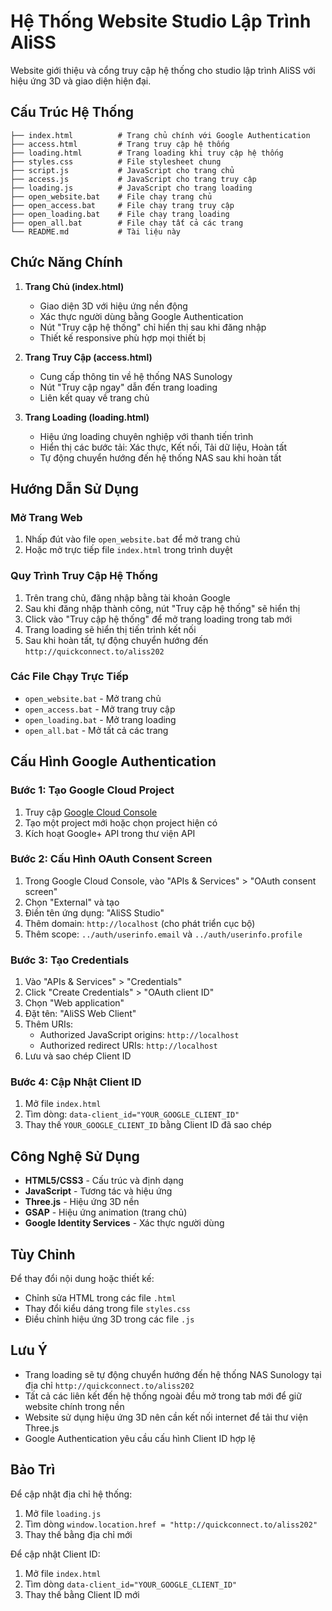 # Hệ Thống Website Studio Lập Trình AliSS

Website giới thiệu và cổng truy cập hệ thống cho studio lập trình AliSS với hiệu ứng 3D và giao diện hiện đại.

## Cấu Trúc Hệ Thống

```
├── index.html          # Trang chủ chính với Google Authentication
├── access.html         # Trang truy cập hệ thống
├── loading.html        # Trang loading khi truy cập hệ thống
├── styles.css          # File stylesheet chung
├── script.js           # JavaScript cho trang chủ
├── access.js           # JavaScript cho trang truy cập
├── loading.js          # JavaScript cho trang loading
├── open_website.bat    # File chạy trang chủ
├── open_access.bat     # File chạy trang truy cập
├── open_loading.bat    # File chạy trang loading
├── open_all.bat        # File chạy tất cả các trang
└── README.md           # Tài liệu này
```

## Chức Năng Chính

1. **Trang Chủ (index.html)**
   - Giao diện 3D với hiệu ứng nền động
   - Xác thực người dùng bằng Google Authentication
   - Nút "Truy cập hệ thống" chỉ hiển thị sau khi đăng nhập
   - Thiết kế responsive phù hợp mọi thiết bị

2. **Trang Truy Cập (access.html)**
   - Cung cấp thông tin về hệ thống NAS Sunology
   - Nút "Truy cập ngay" dẫn đến trang loading
   - Liên kết quay về trang chủ

3. **Trang Loading (loading.html)**
   - Hiệu ứng loading chuyên nghiệp với thanh tiến trình
   - Hiển thị các bước tải: Xác thực, Kết nối, Tải dữ liệu, Hoàn tất
   - Tự động chuyển hướng đến hệ thống NAS sau khi hoàn tất

## Hướng Dẫn Sử Dụng

### Mở Trang Web
1. Nhấp đút vào file `open_website.bat` để mở trang chủ
2. Hoặc mở trực tiếp file `index.html` trong trình duyệt

### Quy Trình Truy Cập Hệ Thống
1. Trên trang chủ, đăng nhập bằng tài khoản Google
2. Sau khi đăng nhập thành công, nút "Truy cập hệ thống" sẽ hiển thị
3. Click vào "Truy cập hệ thống" để mở trang loading trong tab mới
4. Trang loading sẽ hiển thị tiến trình kết nối
5. Sau khi hoàn tất, tự động chuyển hướng đến `http://quickconnect.to/aliss202`

### Các File Chạy Trực Tiếp
- `open_website.bat` - Mở trang chủ
- `open_access.bat` - Mở trang truy cập
- `open_loading.bat` - Mở trang loading
- `open_all.bat` - Mở tất cả các trang

## Cấu Hình Google Authentication

### Bước 1: Tạo Google Cloud Project
1. Truy cập [Google Cloud Console](https://console.cloud.google.com/)
2. Tạo một project mới hoặc chọn project hiện có
3. Kích hoạt Google+ API trong thư viện API

### Bước 2: Cấu Hình OAuth Consent Screen
1. Trong Google Cloud Console, vào "APIs & Services" > "OAuth consent screen"
2. Chọn "External" và tạo
3. Điền tên ứng dụng: "AliSS Studio"
4. Thêm domain: `http://localhost` (cho phát triển cục bộ)
5. Thêm scope: `../auth/userinfo.email` và `../auth/userinfo.profile`

### Bước 3: Tạo Credentials
1. Vào "APIs & Services" > "Credentials"
2. Click "Create Credentials" > "OAuth client ID"
3. Chọn "Web application"
4. Đặt tên: "AliSS Web Client"
5. Thêm URIs:
   - Authorized JavaScript origins: `http://localhost`
   - Authorized redirect URIs: `http://localhost`
6. Lưu và sao chép Client ID

### Bước 4: Cập Nhật Client ID
1. Mở file `index.html`
2. Tìm dòng: `data-client_id="YOUR_GOOGLE_CLIENT_ID"`
3. Thay thế `YOUR_GOOGLE_CLIENT_ID` bằng Client ID đã sao chép

## Công Nghệ Sử Dụng

- **HTML5/CSS3** - Cấu trúc và định dạng
- **JavaScript** - Tương tác và hiệu ứng
- **Three.js** - Hiệu ứng 3D nền
- **GSAP** - Hiệu ứng animation (trang chủ)
- **Google Identity Services** - Xác thực người dùng

## Tùy Chỉnh

Để thay đổi nội dung hoặc thiết kế:
- Chỉnh sửa HTML trong các file `.html`
- Thay đổi kiểu dáng trong file `styles.css`
- Điều chỉnh hiệu ứng 3D trong các file `.js`

## Lưu Ý

- Trang loading sẽ tự động chuyển hướng đến hệ thống NAS Sunology tại địa chỉ `http://quickconnect.to/aliss202`
- Tất cả các liên kết đến hệ thống ngoài đều mở trong tab mới để giữ website chính trong nền
- Website sử dụng hiệu ứng 3D nên cần kết nối internet để tải thư viện Three.js
- Google Authentication yêu cầu cấu hình Client ID hợp lệ

## Bảo Trì

Để cập nhật địa chỉ hệ thống:
1. Mở file `loading.js`
2. Tìm dòng `window.location.href = "http://quickconnect.to/aliss202"`
3. Thay thế bằng địa chỉ mới

Để cập nhật Client ID:
1. Mở file `index.html`
2. Tìm dòng `data-client_id="YOUR_GOOGLE_CLIENT_ID"`
3. Thay thế bằng Client ID mới